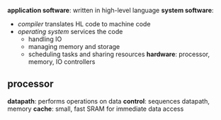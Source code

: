 **application software**: written in high-level language
**system software**:
- *compiler* translates HL code to machine code
- *operating system* services the code
	- handling IO
	- managing memory and storage
	- scheduling tasks and sharing resources
**hardware**: processor, memory, IO controllers

## processor
**datapath**: performs operations on data
**control**: sequences datapath, memory
**cache**: small, fast SRAM for immediate data access

